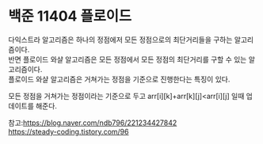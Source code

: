 # 백준 11404 플로이드

다익스트라 알고리즘은 하나의 정점에저 모든 정점으로의 최단거리들을 구하는 알고리즘이다.<br>
반면 플로이드 와샬 알고리즘은 모든 정점에서 모든 정점의 최단거리를 구할 수 있는 알고리즘이다.<br>
플로이드 와샬 알고리즘은 거쳐가는 정점을 기준으로 진행한다는 특징이 있다.

모든 정점을 거쳐가는 정점이라는 기준으로 두고 arr[i][k]+arr[k][j]<arr[i][j] 일때 업데이트를 해준다.

참고:https://blog.naver.com/ndb796/221234427842<br>
https://steady-coding.tistory.com/96
